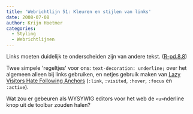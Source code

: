 ```yaml
---
title: 'Webrichtlijn 51: Kleuren en stijlen van links'
date: 2008-07-08
author: Krijn Hoetmer
categories: 
  - Styling
  - Webrichtlijnen
---
```

Links moeten duidelijk te onderscheiden zijn van andere tekst. ([R-pd.8.8](http://www.webrichtlijnen.nl/handleiding/ontwikkeling/productie/links-navigatie/kleuren-stijlen/#r-pd-8-8))

Twee simpele 'regeltjes' voor ons: `text-decoration: underline;` over het algemeen alleen bij links gebruiken, en netjes gebruik maken van [Lazy Visitors Hate Following Anchors](http://meyerweb.com/eric/thoughts/2007/06/11/who-ordered-the-link-states/) (`:link`, `:visited`, `:hover`, `:focus` en `:active`).

Wat zou er gebeuren als WYSYWIG editors voor het web de `<u>`nderline knop uit de toolbar zouden halen?
